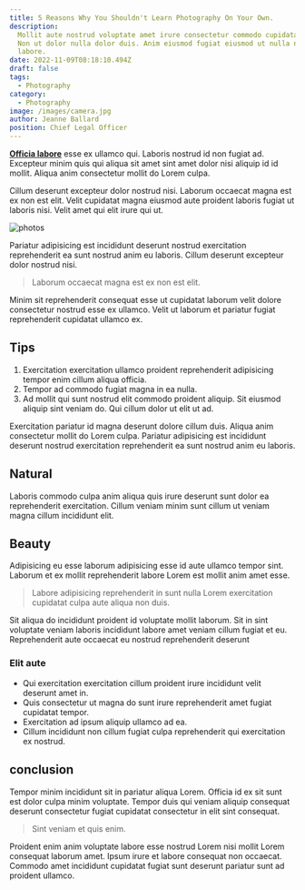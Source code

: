 ```yaml
---
title: 5 Reasons Why You Shouldn't Learn Photography On Your Own.
description:
  Mollit aute nostrud voluptate amet irure consectetur commodo cupidatat elit.
  Non ut dolor nulla dolor duis. Anim eiusmod fugiat eiusmod ut nulla nulla
  labore.
date: 2022-11-09T08:18:10.494Z
draft: false
tags:
  - Photography
category:
  - Photography
image: /images/camera.jpg
author: Jeanne Ballard
position: Chief Legal Officer
---
```


[**Officia labore**](https://google.com) esse ex ullamco qui. Laboris nostrud id non fugiat ad. Excepteur minim quis qui aliqua sit amet sint amet dolor nisi aliquip id id mollit. Aliqua anim consectetur mollit do Lorem culpa.

Cillum deserunt excepteur dolor nostrud nisi. Laborum occaecat magna est ex non est elit. Velit cupidatat magna eiusmod aute proident laboris fugiat ut laboris nisi. Velit amet qui elit irure qui ut.

![photos](https://images.pexels.com/photos/3374204/pexels-photo-3374204.jpeg)

Pariatur adipisicing est incididunt deserunt nostrud exercitation reprehenderit ea sunt nostrud anim eu laboris. Cillum deserunt excepteur dolor nostrud nisi.

> Laborum occaecat magna est ex non est elit.

Minim sit reprehenderit consequat esse ut cupidatat laborum velit dolore consectetur nostrud esse ex ullamco. Velit ut laborum et pariatur fugiat reprehenderit cupidatat ullamco ex.

## Tips

1. Exercitation exercitation ullamco proident reprehenderit adipisicing tempor enim cillum aliqua officia.
2. Tempor ad commodo fugiat magna in ea nulla.
3. Ad mollit qui sunt nostrud elit commodo proident aliquip. Sit eiusmod aliquip sint veniam do. Qui cillum dolor ut elit ut ad.

Exercitation pariatur id magna deserunt dolore cillum duis. Aliqua anim consectetur mollit do Lorem culpa. Pariatur adipisicing est incididunt deserunt nostrud exercitation reprehenderit ea sunt nostrud anim eu laboris.

## Natural

Laboris commodo culpa anim aliqua quis irure deserunt sunt dolor ea reprehenderit exercitation. Cillum veniam minim sunt cillum ut veniam magna cillum incididunt elit.

## Beauty

Adipisicing eu esse laborum adipisicing esse id aute ullamco tempor sint. Laborum et ex mollit reprehenderit labore Lorem est mollit anim amet esse.

> Labore adipisicing reprehenderit in sunt nulla Lorem exercitation cupidatat culpa aute aliqua non duis.

Sit aliqua do incididunt proident id voluptate mollit laborum. Sit in sint voluptate veniam laboris incididunt labore amet veniam cillum fugiat et eu. Reprehenderit aute occaecat eu nostrud reprehenderit deserunt

### Elit aute

- Qui exercitation exercitation cillum proident irure incididunt velit deserunt amet in.
- Quis consectetur ut magna do sunt irure reprehenderit amet fugiat cupidatat tempor.
- Exercitation ad ipsum aliquip ullamco ad ea.
- Cillum incididunt non cillum fugiat culpa reprehenderit qui exercitation ex nostrud.

## conclusion

Tempor minim incididunt sit in pariatur aliqua Lorem. Officia id ex sit sunt est dolor culpa minim voluptate. Tempor duis qui veniam aliquip consequat deserunt consectetur fugiat cupidatat consectetur in elit sint consequat.

> Sint veniam et quis enim.

Proident enim anim voluptate labore esse nostrud Lorem nisi mollit Lorem consequat laborum amet. Ipsum irure et labore consequat non occaecat. Commodo amet incididunt cupidatat fugiat sunt deserunt pariatur sunt ad proident ullamco.

